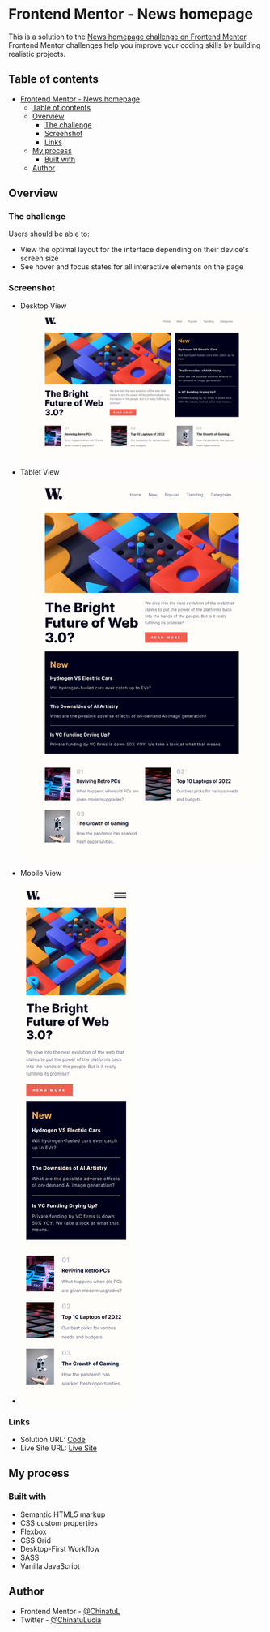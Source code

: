 # Frontend Mentor - News homepage

This is a solution to the [News homepage challenge on Frontend Mentor](https://www.frontendmentor.io/challenges/news-homepage-H6SWTa1MFl). Frontend Mentor challenges help you improve your coding skills by building realistic projects. 

## Table of contents

- [Frontend Mentor - News homepage](#frontend-mentor---news-homepage)
  - [Table of contents](#table-of-contents)
  - [Overview](#overview)
    - [The challenge](#the-challenge)
    - [Screenshot](#screenshot)
    - [Links](#links)
  - [My process](#my-process)
    - [Built with](#built-with)
  - [Author](#author)

## Overview

### The challenge

Users should be able to:

- View the optimal layout for the interface depending on their device's screen size
- See hover and focus states for all interactive elements on the page

### Screenshot

- Desktop View
![](./assets/screenshots/desktop-view.png)

- Tablet View
![](./assets/screenshots/tablet-view.png)

- Mobile View
- ![](./assets/screenshots/mobile-view.png)

### Links

- Solution URL: [Code](https://github.com/ChinatuL/News-Homepage)
- Live Site URL: [Live Site](https://chinatul.github.io/News-Homepage/)

## My process

### Built with

- Semantic HTML5 markup
- CSS custom properties
- Flexbox
- CSS Grid
- Desktop-First Workflow
- SASS
- Vanilla JavaScript

## Author
- Frontend Mentor - [@ChinatuL](https://www.frontendmentor.io/profile/ChinatuL)
- Twitter - [@ChinatuLucia](https://www.twitter.com/chinatulucia)

